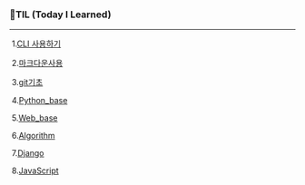 ### 🌱TIL (Today I Learned)

---

​	1.[CLI 사용하기](./startcamp/CLI.md)

​	2.[마크다운사용 ](./startcamp/마크다운.md) 

​	3.[git기초](./startcamp/git.md)

​	4.[Python_base](./selfstudy/파이썬_기초_정리.md)

​	5.[Web_base](./selfstudy/Web.md)

​	6.[Algorithm](./selfstudy/ALGORITHM.md)

​	7.[Django](./selfstudy/Django.md)	

​	8.[JavaScript](./selfstudy/JavaScript.md)	   





​	

